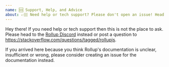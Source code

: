 ```yaml
---
name: 🆘 Support, Help, and Advice
about: 👉🏽 Need help or tech support? Please don't open an issue! Head to https://is.gd/rollup_chat or https://stackoverflow.com/questions/tagged/rollupjs.
---
```


Hey there! If you need help or tech support then this is not the place to
ask. Please head to the [Rollup Discord](https://is.gd/rollup_chat)
instead or post a question to https://stackoverflow.com/questions/tagged/rollupjs.

If you arrived here because you think Rollup's documentation is unclear,
insufficient or wrong, please consider creating an issue for the documentation
instead.
